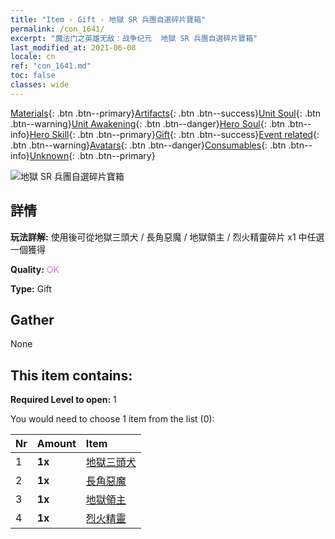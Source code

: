 ```yaml
---
title: "Item - Gift - 地獄 SR 兵團自選碎片寶箱"
permalink: /con_1641/
excerpt: "魔法门之英雄无敌：战争纪元  地獄 SR 兵團自選碎片寶箱"
last_modified_at: 2021-06-08
locale: cn
ref: "con_1641.md"
toc: false
classes: wide
---
```

 [Materials](/ItemsCN/){: .btn .btn--primary}[Artifacts](/ItemsCN/Artifacts/){: .btn .btn--success}[Unit Soul](/ItemsCN/UnitSoul/){: .btn .btn--warning}[Unit Awakening](/ItemsCN/UnitAwakening/){: .btn .btn--danger}[Hero Soul](/ItemsCN/HeroSoul/){: .btn .btn--info}[Hero Skill](/ItemsCN/HeroSkill/){: .btn .btn--primary}[Gift](/ItemsCN/Gift/){: .btn .btn--success}[Event related](/ItemsCN/Events/){: .btn .btn--warning}[Avatars](/ItemsCN/Avatars/){: .btn .btn--danger}[Consumables](/ItemsCN/Consumables/){: .btn .btn--info}[Unknown](/ItemsCN/Unknown/){: .btn .btn--primary}

 ![地獄 SR 兵團自選碎片寶箱](/images/t/i_907257.png)

## 詳情
 **玩法詳解:** 使用後可從地獄三頭犬 / 長角惡魔 / 地獄領主 / 烈火精靈碎片 x1 中任選一個獲得

 **Quality:** <span style="color: #DA70D6">OK</span>

 **Type:** Gift

## Gather

  None

## This item contains:

 **Required Level to open:** 1

 You would need to choose 1 item from the list (0):

  | Nr | Amount |     Item    |
  |:---|:-------|:------------|
  | 1 |  **1x** | [地獄三頭犬](/cn/Items/unt_228/) |  | 
  | 2 |  **1x** | [長角惡魔](/cn/Items/unt_229/) |  | 
  | 3 |  **1x** | [地獄領主](/cn/Items/unt_230/) |  | 
  | 4 |  **1x** | [烈火精靈](/cn/Items/unt_231/) |  | 
